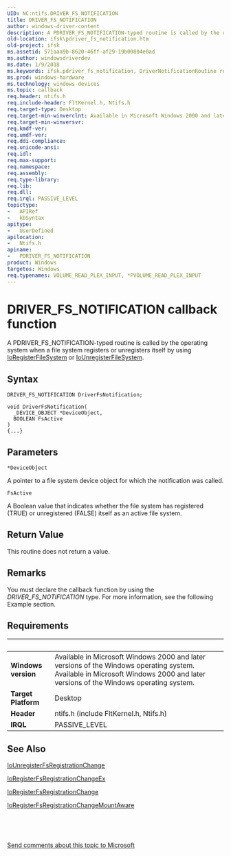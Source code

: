 ```yaml
---
UID: NC:ntifs.DRIVER_FS_NOTIFICATION
title: DRIVER_FS_NOTIFICATION
author: windows-driver-content
description: A PDRIVER_FS_NOTIFICATION-typed routine is called by the operating system when a file system registers or unregisters itself by using IoRegisterFileSystem or IoUnregisterFileSystem.
old-location: ifsk\pdriver_fs_notification.htm
old-project: ifsk
ms.assetid: 571aaa9b-8620-46ff-af29-19b00804e0ad
ms.author: windowsdriverdev
ms.date: 1/9/2018
ms.keywords: ifsk.pdriver_fs_notification, DriverNotificationRoutine routine [Installable File System Drivers], DriverNotificationRoutine, DRIVER_FS_NOTIFICATION, DRIVER_FS_NOTIFICATION, ntifs/DriverNotificationRoutine, FilterCallbacks_5b421108-0db7-47ba-afba-3a8b79a61d66.xml
ms.prod: windows-hardware
ms.technology: windows-devices
ms.topic: callback
req.header: ntifs.h
req.include-header: FltKernel.h, Ntifs.h
req.target-type: Desktop
req.target-min-winverclnt: Available in Microsoft Windows 2000 and later versions of the Windows operating system.
req.target-min-winversvr: 
req.kmdf-ver: 
req.umdf-ver: 
req.ddi-compliance: 
req.unicode-ansi: 
req.idl: 
req.max-support: 
req.namespace: 
req.assembly: 
req.type-library: 
req.lib: 
req.dll: 
req.irql: PASSIVE_LEVEL
topictype:
-	APIRef
-	kbSyntax
apitype:
-	UserDefined
apilocation:
-	Ntifs.h
apiname:
-	PDRIVER_FS_NOTIFICATION
product: Windows
targetos: Windows
req.typenames: VOLUME_READ_PLEX_INPUT, *PVOLUME_READ_PLEX_INPUT
---
```



# DRIVER_FS_NOTIFICATION callback function
A PDRIVER_FS_NOTIFICATION-typed routine is called by the operating system when a file system registers or unregisters itself by using <a href="..\ntifs\nf-ntifs-ioregisterfilesystem.md">IoRegisterFileSystem</a> or <a href="..\ntifs\nf-ntifs-iounregisterfilesystem.md">IoUnregisterFileSystem</a>.

## Syntax

```
DRIVER_FS_NOTIFICATION DriverFsNotification;

void DriverFsNotification(
  _DEVICE_OBJECT *DeviceObject,
  BOOLEAN FsActive
)
{...}
```

## Parameters

`*DeviceObject`

A pointer to a file system device object for which the notification was called.

`FsActive`

A Boolean value that indicates whether the file system has registered (TRUE) or unregistered (FALSE) itself as an active file system.


## Return Value

This routine does not return a value.

## Remarks

You must declare the callback function by using the <i>DRIVER_FS_NOTIFICATION</i> type. For more information, see the following Example section.

## Requirements
| &nbsp; | &nbsp; |
| ---- |:---- |
| **Windows version** | Available in Microsoft Windows 2000 and later versions of the Windows operating system. Available in Microsoft Windows 2000 and later versions of the Windows operating system. |
| **Target Platform** | Desktop |
| **Header** | ntifs.h (include FltKernel.h, Ntifs.h) |
| **IRQL** | PASSIVE_LEVEL |

## See Also

<a href="..\ntifs\nf-ntifs-iounregisterfsregistrationchange.md">IoUnregisterFsRegistrationChange</a>

<a href="..\ntifs\nf-ntifs-ioregisterfsregistrationchangeex.md">IoRegisterFsRegistrationChangeEx</a>

<a href="..\ntifs\nf-ntifs-ioregisterfsregistrationchange.md">IoRegisterFsRegistrationChange</a>

<a href="..\ntifs\nf-ntifs-ioregisterfsregistrationchangemountaware.md">IoRegisterFsRegistrationChangeMountAware</a>

 

 

<a href="mailto:wsddocfb@microsoft.com?subject=Documentation%20feedback [ifsk\ifsk]:%20PDRIVER_FS_NOTIFICATION routine%20 RELEASE:%20(1/9/2018)&amp;body=%0A%0APRIVACY STATEMENT%0A%0AWe use your feedback to improve the documentation. We don't use your email address for any other purpose, and we'll remove your email address from our system after the issue that you're reporting is fixed. While we're working to fix this issue, we might send you an email message to ask for more info. Later, we might also send you an email message to let you know that we've addressed your feedback.%0A%0AFor more info about Microsoft's privacy policy, see http://privacy.microsoft.com/en-us/default.aspx." title="Send comments about this topic to Microsoft">Send comments about this topic to Microsoft</a>